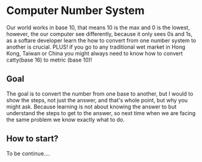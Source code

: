 # Computer Number System
Our world works in base 10, that means 10 is the max and 0 is the lowest,
however, the our computer see differently, because it only sees 0s and 1s, as a softare developer learn the how to convert from one number system to another is crucial.
PLUS! if you go to any traditional wet market in Hong Kong, Taiwan or China you might always need to know how to convert catty(base 16) to metric (base 10)!

## Goal
The goal is to convert the number from one base to another, but I would to show the steps, not just the answer, and that's whole point, but why you might ask.
Because learning is not about knowing the answer to but understand the steps to get to the answer, so next time when we are facing the same problem we know exactly what to do.

## How to start?
To be continue....
